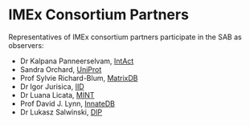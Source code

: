 # IMEx Consortium Partners

Representatives of IMEx consortium partners participate in the SAB as observers:

* Dr Kalpana Panneerselvam, [IntAct](https://www.ebi.ac.uk/intact)
* Sandra Orchard, [UniProt](https://www.uniprot.org/)
* Prof Sylvie Richard-Blum, [MatrixDB](http://matrixdb.univ-lyon1.fr/)
* Dr Igor Jurisica, [IID](https://ophid.utoronto.ca/)
* Dr Luana Licata, [MINT](https://mint.bio.uniroma2.it/)
* Prof David J. Lynn, [InnateDB](https://www.innatedb.com/)
* Dr Lukasz Salwinski, [DIP](https://dip.doe-mbi.ucla.edu/)
